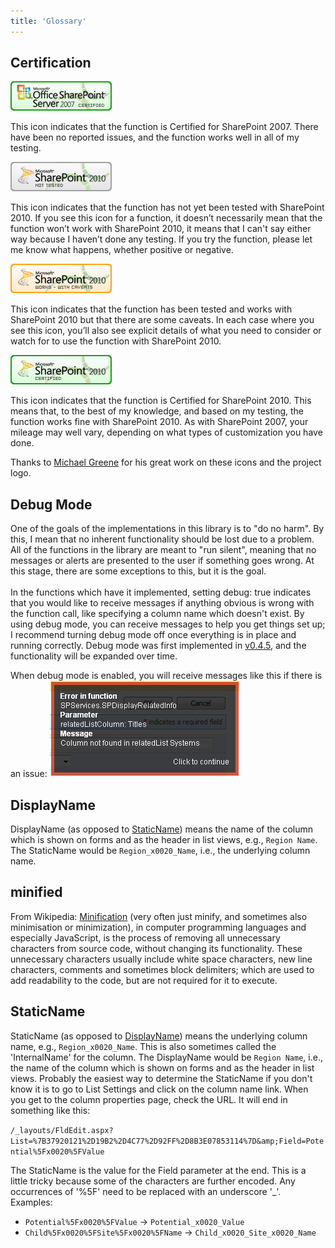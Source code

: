 ```yaml
---
title: 'Glossary'
---
```


## Certification <a name="Certification"></a>

![Certified for SharePoint 2007](../img/sp2007-cert.jpg)

This icon indicates that the function is Certified for SharePoint 2007. There have been no reported issues, and the function works well in all of my testing.<br /> </p>

![Not Tested with SharePoint 2010](../img/sp2010-notest.jpg)

This icon indicates that the function has not yet been tested with SharePoint 2010. If you see this icon for a function, it doesn&rsquo;t necessarily mean that the function won&rsquo;t work with SharePoint 2010, it means that I can't say either way because I haven&rsquo;t done any testing. If you try the function, please let me know what happens, whether positive or negative.<br /> </p>

![Works with Caveats with SharePoint 2010](../img/sp2010-works.jpg)

This icon indicates that the function has been tested and works with SharePoint 2010 but that there are some caveats. In each case where you see this icon, you&rsquo;ll also see explicit details of what you need to consider or watch for to use the function with SharePoint 2010.<br /> </p>

![Certified for SharePoint 2010](../img/sp2010-cert.jpg)

This icon indicates that the function is Certified for SharePoint 2010. This means that, to the best of my knowledge, and based on my testing, the function works fine with SharePoint 2010. As with SharePoint 2007, your mileage may well vary, depending on what types of customization you have done.

Thanks to <a href="http://htdweb.com/">Michael Greene</a> for his great work on these icons and the project logo.</p>

## Debug Mode <a name="DebugMode"></a>
One of the goals of the implementations in this library is to "do no harm". By this, I mean that no inherent functionality should be lost due to a problem. All of the functions in the library are meant to "run silent", meaning that no messages or alerts are presented to the user if something goes wrong. At this stage, there are some exceptions to this, but it is the goal.<br /> <br /> In the functions which have it implemented, setting <span class="codeInline">debug: true</span> indicates that you would like to receive messages if anything obvious is wrong with the function call, like specifying a column name which doesn't exist. By using debug mode, you can receive messages to help you get things set up; I recommend turning debug mode off once everything is in place and running correctly. Debug mode was first implemented in <a href="http://spservices.codeplex.com/Release/ProjectReleases.aspx?ReleaseId=35706"> v0.4.5</a>, and the functionality will be expanded over time.

When debug mode is enabled, you will receive messages like this if there is an issue:
![](../img/debugmode.png)

## DisplayName <a name="DisplayName"></a>
DisplayName (as opposed to [StaticName](#StaticName)) means the name of the column which is shown on forms and as the header in list views, e.g., `Region Name`. The StaticName would be `Region_x0020_Name`, i.e., the underlying column name.

## <a name="minified"></a>minified
From Wikipedia: [Minification](http://en.wikipedia.org/wiki/Minify) (very often just minify, and sometimes also minimisation or minimization), in computer programming languages and especially JavaScript, is the process of removing all unnecessary characters from source code, without changing its functionality. These unnecessary characters usually include white space characters, new line characters, comments and sometimes block delimiters; which are used to add readability to the code, but are not required for it to execute.</p>

## StaticName <a name="StaticName"></a>
StaticName (as opposed to [DisplayName](#DisplayName)) means the underlying column name, e.g., `Region_x0020_Name`. This is also sometimes called the 'InternalName' for the column. The DisplayName would be `Region Name`, i.e., the name of the column which is shown on forms and as the header in list views. Probably the easiest way to determine the StaticName if you don't know it is to go to List Settings and click on the column name link. When you get to the column properties page, check the URL. It will end in something like this:

`/_layouts/FldEdit.aspx?List=%7B37920121%2D19B2%2D4C77%2D92FF%2D8B3E07853114%7D&amp;Field=Potential%5Fx0020%5FValue`

The StaticName is the value for the Field parameter at the end. This is a little tricky because some of the characters are further encoded. Any occurrences of '%5F' need to be replaced with an underscore '_'. Examples:</p>

* `Potential%5Fx0020%5FValue` -> `Potential_x0020_Value`
* `Child%5Fx0020%5FSite%5Fx0020%5FName` -> `Child_x0020_Site_x0020_Name`
